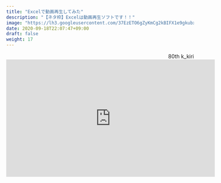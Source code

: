 ```yaml
---
title: "Excelで動画再生してみた"
description: "【ネタ枠】Excelは動画再生ソフトです！！"
image: "https://lh3.googleusercontent.com/37EzETO6gZyKmCg2kBIFX1e9gkubxZrVa5fHJ6yOaa7VvEShHjKv2RdtwnZt9Sk258s"
date: 2020-09-18T22:07:47+09:00
draft: false
weight: 17
---
```


<div align="right">80th k_kiri</div>

<iframe width="560" height="315" src="https://www.youtube.com/embed/A6mYpwa2zO4" frameborder="0" allow="accelerometer; autoplay; clipboard-write; encrypted-media; gyroscope; picture-in-picture" allowfullscreen></iframe>

